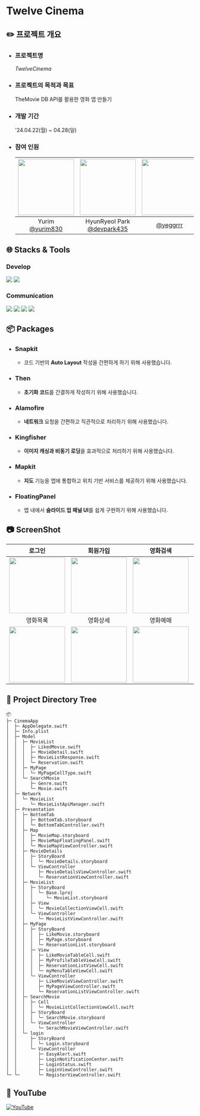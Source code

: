# Twelve Cinema
## ✏️ 프로젝트 개요

- ### 프로젝트명
  $Twelve Cinema$
- ### 프로젝트의 목적과 목표
  TheMovie DB API를 활용한 영화 앱 만들기
- ### 개발 기간
  '24.04.22(월) ~ 04.28(일)
- ### 참여 인원
  |<img src="https://avatars.githubusercontent.com/u/157277372?v=4" width="150" height="150"/>|<img src="https://avatars.githubusercontent.com/u/112539563?v=4" width="150" height="150"/>|<img src="https://avatars.githubusercontent.com/u/161591832?v=4" width="150" height="150"/>|<img src="https://avatars.githubusercontent.com/u/160442827?v=4" width="150" height="150"/>|
  |:-:|:-:|:-:|:-:|
  |Yurim<br/>[@yurim830](https://github.com/yurim830)|HyunRyeol Park<br/>[@devpark435](https://github.com/devpark435)|[@yeggrrr](https://github.com/yeggrrr)|[@taeng-sa](https://github.com/taeng-sa)|
 
## 🌐 Stacks & Tools
### Develop
<div>
  <img src="https://img.shields.io/badge/Swift-F05138?style=for-the-badge&logo=Swift&logoColor=white">
  <img src="https://img.shields.io/badge/uikit-2396F3?style=for-the-badge&logo=Swift&logoColor=white">
</div>

### Communication
<div>
  <img src="https://img.shields.io/badge/Github-181717?style=for-the-badge&logo=Github&logoColor=white">  
  <img src="https://img.shields.io/badge/Git-F05032?style=for-the-badge&logo=git&logoColor=white"> 
  <img src="https://img.shields.io/badge/Slack-4A154B?style=for-the-badge&logo=slack&logoColor=white">  
  <img src="https://img.shields.io/badge/Figma-F24E1E?style=for-the-badge&logo=figma&logoColor=white">
</div>

## 📦 Packages
- ### Snapkit
    - 코드 기반의 **Auto Layout** 작성을 간편하게 하기 위해 사용했습니다.
- ### Then
    - **초기화 코드**를 간결하게 작성하기 위해 사용했습니다.
- ### Alamofire
    - **네트워크** 요청을 간편하고 직관적으로 처리하기 위해 사용했습니다.
- ### Kingfisher
    - **이미지 캐싱과 비동기 로딩**을 효과적으로 처리하기 위해 사용했습니다.
- ### Mapkit
    - **지도** 기능을 앱에 통합하고 위치 기반 서비스를 제공하기 위해 사용했습니다.
- ### FloatingPanel
    - 앱 내에서 **슬라이드 업 패널 UI**를 쉽게 구현하기 위해 사용했습니다.

## 📷 ScreenShot
|로그인|회원가입|영화검색|마이페이지|
|:-:|:-:|:-:|:-:|
|<img src="https://github.com/NBCampArchive/CinemaApp/assets/112539563/6f36d34a-7e36-4911-8bf6-1f6b6a5da893" width="150"/>|<img src="https://github.com/NBCampArchive/CinemaApp/assets/112539563/5f6a0983-b204-4b36-9633-585baf463ac7" width="150"/>|<img src="https://github.com/NBCampArchive/CinemaApp/assets/112539563/4e3d7510-eb46-4852-87b9-5a05f433258d" width="150"/>|<img src="https://github.com/NBCampArchive/CinemaApp/assets/112539563/54d8495d-1cf9-4402-bb64-a2cc8f9712d6" width="150"/>|
|영화목록|영화상세|영화예매|지도|
|<img src="https://github.com/NBCampArchive/CinemaApp/assets/112539563/6a4256ce-9f8b-4935-ac5c-1895b971f53e" width="150"/>|<img src="https://github.com/NBCampArchive/CinemaApp/assets/112539563/ff179e1f-0238-41db-baff-7b52675a6810" width="150"/>|<img src="https://github.com/NBCampArchive/CinemaApp/assets/112539563/fd289ea2-c7c2-441b-8fb2-afe0d3817476" width="150"/>|<img src="https://github.com/NBCampArchive/CinemaApp/assets/112539563/f06cdb30-6703-46dc-b023-d0579b2a8130" width="150"/>|


## 📁 Project Directory Tree
  ```
  📦 
  ├─ CinemaApp
  │  ├─ AppDelegate.swift
  │  ├─ Info.plist
  │  ├─ Model
  │  │  ├─ MovieList
  │  │  │  ├─ LikedMovie.swift
  │  │  │  ├─ MovieDetail.swift
  │  │  │  ├─ MovieListResponse.swift
  │  │  │  └─ Reservation.swift
  │  │  ├─ MyPage
  │  │  │  └─ MyPageCellType.swift
  │  │  └─ SearchMovie
  │  │     ├─ Genre.swift
  │  │     └─ Movie.swift
  │  ├─ Network
  │  │  └─ MovieList
  │  │     └─ MovieListApiManager.swift
  │  ├─ Presentation
  │  │  ├─ BottomTab
  │  │  │  ├─ BottomTab.storyboard
  │  │  │  └─ BottomTabController.swift
  │  │  ├─ Map
  │  │  │  ├─ MovieMap.storyboard
  │  │  │  ├─ MovieMapFloatingPanel.swift
  │  │  │  └─ MovieMapViewController.swift
  │  │  ├─ MovieDetails
  │  │  │  ├─ StoryBoard
  │  │  │  │  └─ MovieDetails.storyboard
  │  │  │  └─ ViewController
  │  │  │     ├─ MovieDetailsViewController.swift
  │  │  │     └─ ReservationViewController.swift
  │  │  ├─ MovieList
  │  │  │  ├─ StoryBoard
  │  │  │  │  └─ Base.lproj
  │  │  │  │     └─ MovieList.storyboard
  │  │  │  ├─ View
  │  │  │  │  └─ MovieCollectionViewCell.swift
  │  │  │  └─ ViewController
  │  │  │     └─ MovieListViewController.swift
  │  │  ├─ MyPage
  │  │  │  ├─ StoryBoard
  │  │  │  │  ├─ LikeMovie.storyboard
  │  │  │  │  ├─ MyPage.storyboard
  │  │  │  │  └─ ReservationList.storyboard
  │  │  │  ├─ View
  │  │  │  │  ├─ LikeMovieTableCell.swift
  │  │  │  │  ├─ MyProfileTableViewCell.swift
  │  │  │  │  ├─ ReservationListViewCell.swift
  │  │  │  │  └─ myMenuTableViewCell.swift
  │  │  │  └─ ViewController
  │  │  │     ├─ LikeMovieViewController.swift
  │  │  │     ├─ MyPageViewController.swift
  │  │  │     └─ ReservationListViewController.swift
  │  │  ├─ SearchMovie
  │  │  │  ├─ Cell
  │  │  │  │  └─ MovieListCollectionViewCell.swift
  │  │  │  ├─ StoryBoard
  │  │  │  │  └─ SearchMovie.storyboard
  │  │  │  └─ ViewController
  │  │  │     └─ SerachMovieViewController.swift
  │  │  └─ login
  │  │     ├─ StoryBoard
  │  │     │  └─ Login.storyboard
  │  │     └─ ViewController
  │  │        ├─ EasyAlert.swift
  │  │        ├─ LoginNotificationCenter.swift
  │  │        ├─ LoginStatus.swift
  │  │        ├─ LoginViewController.swift
  └─ └─       └─ RegisterViewController.swift
  
  ```


## 🎥 YouTube
[![YouTube](https://github.com/NBCampArchive/CinemaApp/assets/112539563/c345f731-0071-4d39-a682-376e5c8edca4)](https://www.youtube.com/watch?v=CUdNbOpRV14)
